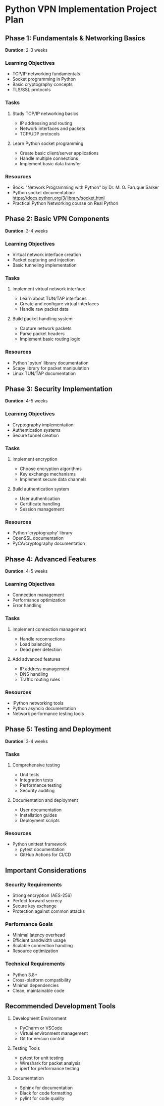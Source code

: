 # Python VPN Implementation Project Plan

## Phase 1: Fundamentals & Networking Basics
**Duration**: 2-3 weeks
### Learning Objectives
- TCP/IP networking fundamentals
- Socket programming in Python
- Basic cryptography concepts
- TLS/SSL protocols

### Tasks
1. Study TCP/IP networking basics
   - IP addressing and routing
   - Network interfaces and packets
   - TCP/UDP protocols

2. Learn Python socket programming
   - Create basic client/server applications
   - Handle multiple connections
   - Implement basic data transfer

### Resources
- Book: "Network Programming with Python" by Dr. M. O. Faruque Sarker
- Python socket documentation: https://docs.python.org/3/library/socket.html
- Practical Python Networking course on Real Python

## Phase 2: Basic VPN Components
**Duration**: 3-4 weeks
### Learning Objectives
- Virtual network interface creation
- Packet capturing and injection
- Basic tunneling implementation

### Tasks
1. Implement virtual network interface
   - Learn about TUN/TAP interfaces
   - Create and configure virtual interfaces
   - Handle raw packet data

2. Build packet handling system
   - Capture network packets
   - Parse packet headers
   - Implement basic routing logic

### Resources
- Python 'pytun' library documentation
- Scapy library for packet manipulation
- Linux TUN/TAP documentation

## Phase 3: Security Implementation
**Duration**: 4-5 weeks
### Learning Objectives
- Cryptography implementation
- Authentication systems
- Secure tunnel creation

### Tasks
1. Implement encryption
   - Choose encryption algorithms
   - Key exchange mechanisms
   - Implement secure data channels

2. Build authentication system
   - User authentication
   - Certificate handling
   - Session management

### Resources
- Python 'cryptography' library
- OpenSSL documentation
- PyCA/cryptography documentation

## Phase 4: Advanced Features
**Duration**: 4-5 weeks
### Learning Objectives
- Connection management
- Performance optimization
- Error handling

### Tasks
1. Implement connection management
   - Handle reconnections
   - Load balancing
   - Dead peer detection

2. Add advanced features
   - IP address management
   - DNS handling
   - Traffic routing rules

### Resources
- IPython networking tools
- Python asyncio documentation
- Network performance testing tools

## Phase 5: Testing and Deployment
**Duration**: 3-4 weeks
### Tasks
1. Comprehensive testing
   - Unit tests
   - Integration tests
   - Performance testing
   - Security auditing

2. Documentation and deployment
   - User documentation
   - Installation guides
   - Deployment scripts

### Resources
- Python unittest framework
   - pytest documentation
   - GitHub Actions for CI/CD

## Important Considerations

### Security Requirements
- Strong encryption (AES-256)
- Perfect forward secrecy
- Secure key exchange
- Protection against common attacks

### Performance Goals
- Minimal latency overhead
- Efficient bandwidth usage
- Scalable connection handling
- Resource optimization

### Technical Requirements
- Python 3.8+
- Cross-platform compatibility
- Minimal dependencies
- Clean, maintainable code

## Recommended Development Tools
1. Development Environment
   - PyCharm or VSCode
   - Virtual environment management
   - Git for version control

2. Testing Tools
   - pytest for unit testing
   - Wireshark for packet analysis
   - iperf for performance testing

3. Documentation
   - Sphinx for documentation
   - Black for code formatting
   - pylint for code quality
